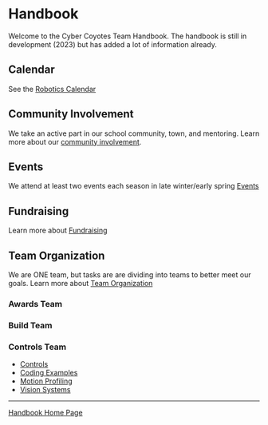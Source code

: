 # Handbook
Welcome to the Cyber Coyotes Team Handbook. The handbook is still in development (2023) but has added a lot of information already.

## Calendar
See the [Robotics Calendar](https://calendar.google.com/calendar/embed?src=c_65q334j3dtu6esf7f0solmu91o%40group.calendar.google.com&ctz=America%2FDetroit)

## Community Involvement
We take an active part in our school community, town, and mentoring. Learn more about our [community involvement](../main/Community.md).



## Events
We attend at least two events each season in late winter/early spring [Events](../main/Events.md)

## Fundraising
Learn more about [Fundraising](../main/Fundraising.md)

## Team Organization
We are ONE team, but tasks are are dividing into teams to better meet our goals. Learn more about [Team Organization](..main/TeamOrganization.md)

### Awards Team


### Build Team


### Controls Team
- [Controls](https://github.com/CyberCoyotes/Handbook/blob/main/Controls.md)
- [Coding Examples](../main/Controls-CodeExamples.md)
- [Motion Profiling](../main/Controls-MotionProfiling.md)
- [Vision Systems](../main/Controls-VisionSystems.md)




----
[Handbook Home Page](https://github.com/CyberCoyotes/Handbook)
